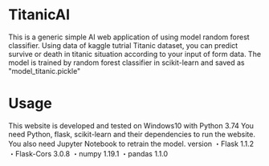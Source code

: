# TitanicAI

This is a generic simple AI web application of using model random forest classifier. Using data of kaggle tutrial Titanic dataset, you can predict survive or death in titanic situation according to your input of form data.
The model is trained by random forest classifier in scikit-learn and saved as "model_titanic.pickle"

# Usage

This website is developed and tested on Windows10 with Python 3.74 You need Python, flask, scikit-learn and their dependencies to run the website. You also need Jupyter Notebook to retrain the model.
version
・Flask              1.1.2
・Flask-Cors         3.0.8
・numpy              1.19.1
・pandas             1.1.0
